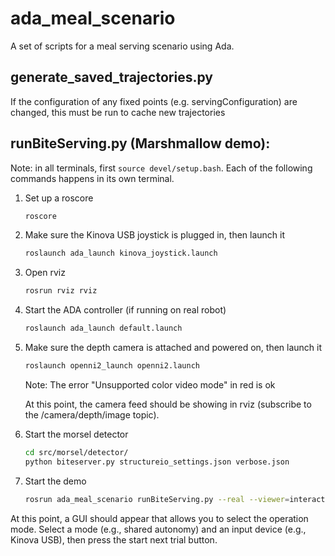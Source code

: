 # ada_meal_scenario
A set of scripts for a meal serving scenario using Ada. 

## generate_saved_trajectories.py
If the configuration of any fixed points (e.g. servingConfiguration) are changed, this must be run to cache new trajectories

## runBiteServing.py (Marshmallow demo):

Note: in all terminals, first `source devel/setup.bash`. Each of the following commands happens in its own terminal.

1. Set up a roscore
	```bash
	roscore
	```
	
1. Make sure the Kinova USB joystick is plugged in, then launch it
	```bash
	roslaunch ada_launch kinova_joystick.launch
	```

1. Open rviz
	```bash
	rosrun rviz rviz
	```

1. Start the ADA controller (if running on real robot)
	```bash
	roslaunch ada_launch default.launch
	```

1. Make sure the depth camera is attached and powered on, then launch it
	```bash
	roslaunch openni2_launch openni2.launch
	```
	Note: The error "Unsupported color video mode" in red is ok
	
	At this point, the camera feed should be showing in rviz (subscribe to the /camera/depth/image topic).

1. Start the morsel detector
	```bash
	cd src/morsel/detector/
	python biteserver.py structureio_settings.json verbose.json
	```

1. Start the demo
	```bash
	rosrun ada_meal_scenario runBiteServing.py --real --viewer=interactivemarker
	```
	
At this point, a GUI should appear that allows you to select the operation mode. Select a mode (e.g., shared autonomy) and an input device (e.g., Kinova USB), then press the start next trial button.



